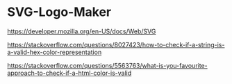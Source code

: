 # SVG-Logo-Maker

https://developer.mozilla.org/en-US/docs/Web/SVG

https://stackoverflow.com/questions/8027423/how-to-check-if-a-string-is-a-valid-hex-color-representation

https://stackoverflow.com/questions/5563763/what-is-you-favourite-approach-to-check-if-a-html-color-is-valid


